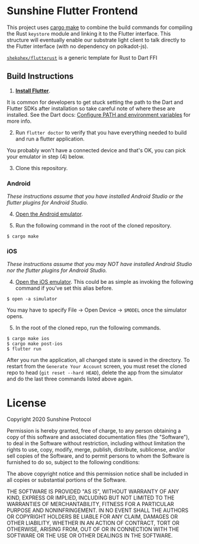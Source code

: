 # Sunshine Flutter Frontend

This project uses [cargo make](https://github.com/sagiegurari/cargo-make) to combine the build commands for compiling the Rust `keystore` module and linking it to the Flutter interface. This structure will eventually enable our substrate light client to talk directly to the Flutter interface (with no dependency on polkadot-js).

[`shekohex/flutterust`](https://github.com/shekohex/flutterust) is a generic template for Rust to Dart FFI

## Build Instructions

1. **[Install Flutter](https://flutter.dev/docs/get-started/install)**. 

It is common for developers to get stuck setting the path to the Dart and Flutter SDKs after installation so take careful note of where these are installed. See the Dart docs: [Configure PATH and environment variables](https://dartcode.org/docs/configuring-path-and-environment-variables/) for more info.

2. Run `flutter doctor` to verify that you have everything needed to build and run a flutter application. 

You probably won't have a connected device and that's OK, you can pick your emulator in step (4) below.

3. Clone this repository.

### Android

*These instructions assume that you have installed Android Studio or the flutter plugins for Android Studio.*

4. [Open the Android emulator](https://developer.android.com/studio/run/emulator).

5. Run the following command in the root of the cloned repository.
```
$ cargo make
```

### iOS

*These instructions assume that you may NOT have installed Android Studio nor the flutter plugins for Android Studio.*

4. [Open the iOS emulator](https://stackoverflow.com/questions/10379622/how-to-run-iphone-emulator-without-starting-xcode). This could be as simple as invoking the following command if you've set this alias before.
```
$ open -a simulator
```

You may have to specify File -> Open Device -> `$MODEL` once the simulator opens.

5. In the root of the cloned repo, run the following commands.
```
$ cargo make ios
$ cargo make post-ios
$ flutter run
```

After you run the application, all changed state is saved in the directory. To restart from the `Generate Your Account` screen, you must reset the cloned repo to head (`git reset --hard HEAD`), delete the app from the simulator and do the last three commands listed above again.

# License
Copyright 2020 Sunshine Protocol

Permission is hereby granted, free of charge, to any person obtaining a copy of
this software and associated documentation files (the "Software"), to deal in
the Software without restriction, including without limitation the rights to
use, copy, modify, merge, publish, distribute, sublicense, and/or sell copies
of the Software, and to permit persons to whom the Software is furnished to do
so, subject to the following conditions:

The above copyright notice and this permission notice shall be included in all
copies or substantial portions of the Software.

THE SOFTWARE IS PROVIDED "AS IS", WITHOUT WARRANTY OF ANY KIND, EXPRESS OR
IMPLIED, INCLUDING BUT NOT LIMITED TO THE WARRANTIES OF MERCHANTABILITY,
FITNESS FOR A PARTICULAR PURPOSE AND NONINFRINGEMENT. IN NO EVENT SHALL THE
AUTHORS OR COPYRIGHT HOLDERS BE LIABLE FOR ANY CLAIM, DAMAGES OR OTHER
LIABILITY, WHETHER IN AN ACTION OF CONTRACT, TORT OR OTHERWISE, ARISING FROM,
OUT OF OR IN CONNECTION WITH THE SOFTWARE OR THE USE OR OTHER DEALINGS IN THE
SOFTWARE.
